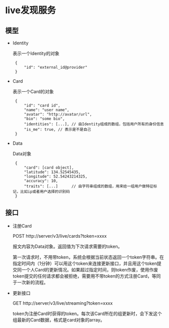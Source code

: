 live发现服务
===========

模型
----

 - Identity

	表示一个Identity的对象

		{
			"id": "external_id@provider"
		}

 - Card

	表示一个Card的对象

		{
			"id": "card id",
			"name": "user name",
			"avatar": "http://avatar/url",
			"bio": "some bio",
			"identities": [...], // 由Identity组成的数组，包括用户所有的身份信息
			"is_me": true, // 表示是不是自己
		}
 - Data

	Data对象

		{
			"card": [card object],
			"latitude": 134.52545435,
			"longitude": 52.54243214325,
			"accuracy": 10,
			"traits": [...]      // 由字符串组成的数组，用来给一组用户做特征标记，比如ip或者用户选择的识别码
		}

接口
----

 - 注册Card

	POST http://server/v3/live/cards?token=xxxx

	报文内容为Data对象。返回值为下次请求需要的token。

	第一次请求时，不用带token，系统会根据当前状态返回一个token字符串。在指定时间内（1分钟）可以用这个token来连接更新接口，并且用这个token提交同一个人Card的更新情况。如果超过指定时间，则token作废，使用作废token提交的任何请求都会被拒绝，需要用不带token的方式注册Card，等同于一次新的流程。

 - 更新接口

	GET http://server/v3/live/streaming?token=xxxx

	token为注册Card时获得的token。每次该Card所在的组更新时，会下发这个组最新的Card数据，格式是card对象的array。
